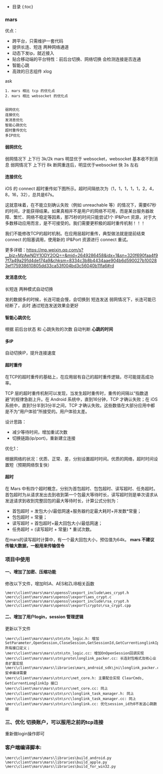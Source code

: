 

* 目录
{:toc}

### mars

优点：

- 跨平台，只需维护一套代码
- 提供长连、短连 两种网络通道
- 动态下发ip，就近接入
- 贴合移动端的平台特性：前后台切换、网络切换 会检测连接是否连通
- 智能心跳
- 高效的日志组件 xlog


ask
```
1. mars 相比 tcp 的优化点
2. mars 相比 websocket 的优化点


弱网优化
连接优化
发消息优化
智能心跳优化
超时重传优化
多IP优化

```

#### 弱网优化

弱网情况下 上下行 3k/2k mars 明显优于 websocket，websocket 基本收不到消息
弱网情况下 上下行 8k 断网重连后，明显优于websocket 快 3s 左右 

#### 连接优化
iOS 的 connect 超时重传如下图所示。超时间隔依次为（1，1，1，1，1，2，4，8，16，32），总共是67s。

这就意味着，在不能立刻确认失败（例如 unreachable 等）的情况下，需要67秒的时间，才能获得结果。如果真相并不是用户的网络不可用，而是某台服务器故障、繁忙、网络不稳定等因素，那75秒的时间只能尝试1个 IP&Port 资源，对于大多数移动应用而言，是不可接受的。我们需要更积极的超时重传机制！！！

我们不能修改TCP的超时机制。在应用层超时重传，典型做法就是提前结束 connect 的阻塞调用，使用新的 IP&Port 资源进行 connect 重试。

更多详细：https://mp.weixin.qq.com/s?__biz=MzAwNDY1ODY2OQ==&mid=2649286458&idx=1&sn=320f690faa4f97f7a49a291d4de174a9&chksm=8334c3b8b4434aae904b6d590027b100283ef175938610805dd33ca53f004bd3c56040b11fa6#rd

#### 发消息优化

长短连 两种模式自动切换

发的数据多的时候，长连可能会慢，会切换到 短连发送
弱网情况下，长连可能已经断了，此时 通过短连发送效果会更好

#### 智能心跳优化

根据 前后台状态 和 心跳失败的次数 自动判断 **心跳的时间**

#### 多IP

自动切换IP，提升连接速度

#### 超时重传

在TCP的超时重传的基础上，在应用层有自己的超时重传逻辑，尽可能提高成功率。

TCP 层的超时重传机制可以发现，当发生超时重传时，重传的间隔以“指数退避”的规律急剧上升。在 Android 系统中，直到16分钟，TCP 才确认失败；在 iOS 系统中，直到1分半到3分半之间，TCP 才确认失败。这些数值在大部分应用中都是不为“用户体验”所接受的。用户体验太差。

设计思路：
- 减少等待时间，增加重试次数
- 切换链路(ip/port)，重新建立连接

优化1：

根据网络的状况：优质、正常、差，分别设置超时时间。优质的网络，超时时间设置短（预期网络恢复快）

#### 超时

在 Mars 中有四个超时概念，分别为首包超时、包包超时、读写超时、任务超时。首包超时为从请求发出去到收到第一个包最大等待时长，读写超时则是单次请求从发送请求到收到完整回包的最大等待时长，计算公式分别为：

- 首包超时 = 发包大小/最低网速+服务器约定最大耗时+并发数*常量；
- 包包超时 = 常量；
- 读写超时 = 首包超时+最大回包大小/最低网速；
- 任务超时 = (读写超时 + 常量) * 重试次数。


在mars的读写超时计算中，有一个最大回包大小，预估值为64k。
**mars 不建议传输大数据，一般用来传输信令**

### 项目中使用

#### 一、增加了加密、压缩功能

修改以下文件，增加RSA、AES和ZLIB相关函数

```
\merc\client\mars\mars\openssl\export_include\aes_crypt.h
\merc\client\mars\mars\openssl\export\aes_crypt.c
\merc\client\mars\mars\openssl\export_include\rsa_crypt.h
\merc\client\mars\mars\openssl\export\crypto\rsa_crypt.cpp
```

#### 二、增加了用户login，session 管理逻辑

更新以下文件

```
\merc\client\mars\mars\stn\stn_logic.h: 增加SetParameter,OpenSession,CloseSession,GetSessionId,GetCurrentLonglinkIp,ClearCmds所有接口定义；
\merc\client\mars\mars\stn\stn_logic.cc: 增加OnOpenSession回调实现
\merc\client\mars\mars\stn\proto\longlink_packer.cc: 长连封包格式及核心业务扩展实现
\merc\client\mars\mars\libraries\mars_android_sdk\jni\longlink_packer.cc: 安卓编译需要
\merc\client\mars\mars\stn\src\net_core.h: 主要配合实现 ClearCmds, GetCurrentLonglinkIp 接口
\merc\client\mars\mars\stn\src\net_core.cc: 同上
\merc\client\mars\mars\stn\src\longlink_task_manager.h: 同上
\merc\client\mars\mars\stn\src\longlink_task_manager.cc: 同上
\merc\client\mars\mars\stn\src\longlink.cc: 优化session_id为0不发送心跳数据
```

### 三、优化 切换账户，可以服用之前的tcp连接

重新做login操作即可

### 客户端编译脚本:

```
\merc\client\mars\mars\libraries\build_android.py
\merc\client\mars\mars\libraries\build_apple.py
\merc\client\mars\mars\libraries\build_for_win32.py
```